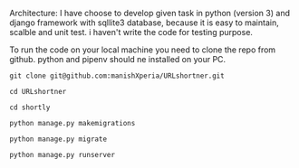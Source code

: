 Architecture:
I have choose to develop given task in python (version 3) and django framework with sqllite3 database, because it is easy to maintain, scalble and unit test. i haven't write the code for testing purpose.

To run the code on your local machine you need to clone the repo from github. python and pipenv should ne installed on your PC.

`git clone git@github.com:manishXperia/URLshortner.git`

`cd URLshortner`

`cd shortly`

`python manage.py makemigrations`

`python manage.py migrate`

`python manage.py runserver`